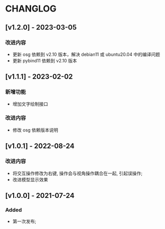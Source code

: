 
# CHANGLOG

## [v1.2.0] - 2023-03-05

### 改进内容
- 更新 osg 依赖到 v2.10 版本，解决 debian11 或 ubuntu20.04 中的编译问题
- 更新 pybind11 依赖到 v2.10 版本

## [v1.1.1] - 2023-02-02

### 新增功能
- 增加文字绘制接口

### 改进内容
- 修改 osg 依赖版本说明

## [v1.0.1] - 2022-08-24

### 改进内容
- 将交互操作修改为右键, 操作会与视角操作耦合在一起, 引起误操作;
- 改进模型显示效果

## [v1.0.0] - 2021-07-24
### Added
- 第一次发布;
